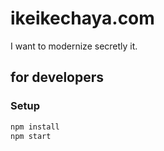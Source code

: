 # ikeikechaya.com

I want to modernize secretly it.

## for developers

### Setup

```sh
npm install
npm start
```
